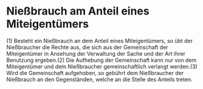 # Nießbrauch am Anteil eines Miteigentümers

(1) Besteht ein Nießbrauch an dem Anteil eines Miteigentümers, so übt der Nießbraucher die Rechte aus, die sich aus der Gemeinschaft der Miteigentümer in Ansehung der Verwaltung der Sache und der Art ihrer Benutzung ergeben.(2) Die Aufhebung der Gemeinschaft kann nur von dem Miteigentümer und dem Nießbraucher gemeinschaftlich verlangt werden.(3) Wird die Gemeinschaft aufgehoben, so gebührt dem Nießbraucher der Nießbrauch an den Gegenständen, welche an die Stelle des Anteils treten. 

